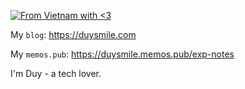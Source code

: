 [![From Vietnam with <3](https://raw.githubusercontent.com/webuild-community/badge/master/svg/love.svg)](https://webuild.community)

My `blog`: https://duysmile.com

My `memos.pub`: https://duysmile.memos.pub/exp-notes

I'm Duy - a tech lover.

